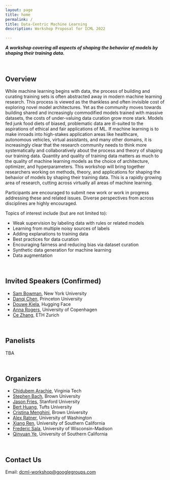 ```yaml
---
layout: page
title: home
permalink: /
title: Data-Centric Machine Learning
description: Workshop Proposal for ICML 2022

---
```


___A workshop covering all aspects of shaping the behavior of models by shaping their training data.___

<!-- ___Develop Models by Developing Data___ -->

<br>

## Overview

While machine learning begins with data, the process of building and curating training sets is often abstracted away in modern machine learning research. This process is viewed as the thankless and often invisible cost of exploring novel model architectures. Yet as the community moves towards building shared and increasingly commodified models trained with massive datasets, the costs of under-valuing data curation grow more stark. Models fed junk food diets of biased, problematic data are ill-suited to the aspirations of ethical and fair applications of ML. If machine learning is to make inroads into high-stakes application areas like healthcare, autonomous vehicles, virtual assistants, and many other domains, it is increasingly clear that the research community needs to think more systematically and collaboratively about the process and theory of shaping our training data. Quantity and quality of training data matters as much to the quality of machine learning models as the choice of architecture, optimizer, and hyperparameters. This workshop will bring together researchers working on methods, theory, and applications for shaping the behavior of models by shaping their training data. This is a rapidly growing area of research, cutting across virtually all areas of machine learning.

Participants are encouraged to submit new work or work in progress addressing these and related issues. Diverse perspectives from across disciplines are highly encouraged.


Topics of interest include (but are not limited to):

* Weak supervision by labeling data with rules or related models
* Learning from multiple noisy sources of labels
* Adding explanations to training data
* Best practices for data curation
* Encouraging fairness and reducing bias via dataset curation
* Synthetic data generation for machine learning
* Data augmentation

<br>

## Invited Speakers (Confirmed)

* [Sam Bowman](https://cims.nyu.edu/~sbowman/), New York University
* [Danqi Chen](https://www.cs.princeton.edu/~danqic/), Princeton University
* [Douwe Kiela](https://douwekiela.github.io/), Hugging Face
* [Anna Rogers](https://annargrs.github.io/), University of Copenhagen
* [Ce Zhang](https://ds3lab.inf.ethz.ch/members/ce-zhang.html), ETH Zurich

<br>

## Panelists

TBA

<br>

## Organizers

* [Chidubem Arachie](https://people.cs.vt.edu/achid17/), Virginia Tech
* [Stephen Bach](http://cs.brown.edu/people/sbach/), Brown University
* [Jason Fries](https://web.stanford.edu/~jfries/), Stanford University
* [Bert Huang](https://berthuang.com/), Tufts University
* [Cristina Menghini](https://sites.google.com/diag.uniroma1.it/cristinamenghini-patk), Brown University
* [Alex Ratner](https://ajratner.github.io/), University of Washington
* [Xiang Ren](https://shanzhenren.github.io/), University of Southern California
* [Frederic Sala](https://pages.cs.wisc.edu/~fredsala/), University of Wisconsin-Madison
* [Qinyuan Ye](http://yeqy.xyz/), University of Southern California

<br>

## Contact Us
Email: [dcml-workshop@googlegroups.com](mailto:dcml-workshop@googlegroups.com)
